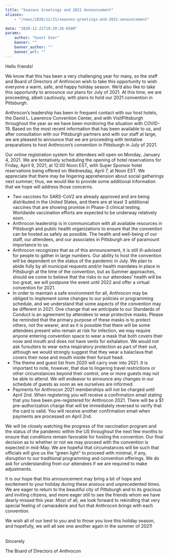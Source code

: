 ```yaml
---
title: "Seasons Greetings and 2021 Announcement"
aliases:
    - "/news/2020/12/21/seasons-greetings-and-2021-announcement"

date: "2020-12-21T19:20:26-0500"
params:
    author: "Guest User"
    banner: ""
    banner_author: ""
    banner_url: ""
---
```


Hello friends!

We know that this has been a very challenging year for many, so the staff and Board of Directors of Anthrocon wish to take this opportunity to wish everyone a warm, safe, and happy holiday season. We’d also like to take this opportunity to announce our plans for July of 2021. At this time, we are proceeding, albeit cautiously, with plans to hold our 2021 convention in Pittsburgh.

Anthrocon’s leadership has been in frequent contact with our host hotels, the David L. Lawrence Convention Center, and with VisitPittsburgh throughout the year as we have been monitoring the situation with COVID-19. Based on the most recent information that has been available to us, and after consultation with our Pittsburgh partners and with our staff at large, we are pleased to announce that we are proceeding with tentative preparations to host Anthrocon’s convention in Pittsburgh in July of 2021.

Our online registration system for attendees will open on Monday, January 4, 2021. We are tentatively scheduling the opening of hotel reservations for Friday, April 9, 2021, at 12:00 Noon EST, with Super Sponsor hotel reservations being offered on Wednesday, April 7, at Noon EST. We appreciate that there may be lingering apprehension about social gatherings next summer; thus, we would like to provide some additional information that we hope will address those concerns.

- Two vaccines for SARS-CoV2 are already approved and are being distributed in the United States, and there are at least 3 additional vaccines that are showing promise in Phase-3 clinical testing. Worldwide vaccination efforts are expected to be underway relatively soon.
- Anthrocon leadership is in communication with all available resources in Pittsburgh and public health organizations to ensure that the convention can be hosted as safely as possible. The health and well-being of our staff, our attendees, and our associates in Pittsburgh are of paramount importance to us.
- Anthrocon recognizes that as of this announcement, it is still ill-advised for people to gather in large numbers. Our ability to host the convention will be dependent on the status of the pandemic in July. We plan to abide fully by all municipal requests and/or health mandates in place in Pittsburgh at the time of the convention, but as Summer approaches, should we come to believe that the risks to our attendees’ health will be too great, we will postpone the event until 2022 and offer a virtual convention for 2021.
- In order to maintain a safe environment for all, Anthrocon may be obliged to implement some changes to our policies or programming schedule, and we understand that some aspects of the convention may be different in 2021. One change that we anticipate to our Standards of Conduct is an agreement by attendees to wear protective masks. Please be reminded that the primary purpose of these masks is to protect others, not the wearer, and as it is possible that there will be some attendees present who remain at risk for infection, we may require anyone entering convention space to wear a mask that both covers their nose and mouth and does not have vents for exhalation. We would not ask fursuiters to wear extra respiratory protection as part of their suit, although we would strongly suggest that they wear a balaclava that covers their nose and mouth inside their fursuit head.
- The theme and guest list from 2020 will carry over into 2021. It is important to note, however, that due to lingering travel restrictions or other circumstances beyond their control, one or more guests may not be able to attend. We will endeavor to announce any changes in our schedule of guests as soon as we ourselves are informed.
- Payments for Anthrocon 2021 memberships will not be charged until April 2nd. When registering you will receive a confirmation email stating that you have been pre-registered for Anthrocon 2021. There will be a $1 pre-authorization charge that will be immediately reversed to verify that the card is valid. You will receive another confirmation email when payments are processed on April 2nd.

We will be closely watching the progress of the vaccination program and the status of the pandemic within the US throughout the next few months to ensure that conditions remain favorable for hosting the convention. Our final decision as to whether or not we may proceed with the convention is expected in mid-May. We are hopeful that circumstances will be such that officials will give us the “green light” to proceed with minimal, if any, disruption to our traditional programming and convention offerings. We do ask for understanding from our attendees if we are required to make adjustments.

It is our hope that this announcement may bring a bit of hope and excitement to your holiday during these anxious and unprecedented times. We are eager to return to the beautiful city of Pittsburgh and to its gracious and inviting citizens, and more eager still to see the friends whom we have dearly missed this year. Most of all, we look forward to rekindling that very special feeling of camaraderie and fun that Anthrocon brings with each convention.

We wish all of our best to you and to those you love this holiday season, and hopefully, we will all see one another again in the summer of 2021!

<br>Sincerely

The Board of Directors of Anthrocon

